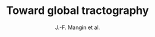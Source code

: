 ---
cat: ciel
subcat: neurophysics
bestof: false
author: J.-F. Mangin et al.
title: Toward global tractography
journal: Neuroimage
year: 2013
type: article
doi: 10.1016/j.neuroimage.2013.04.009
---